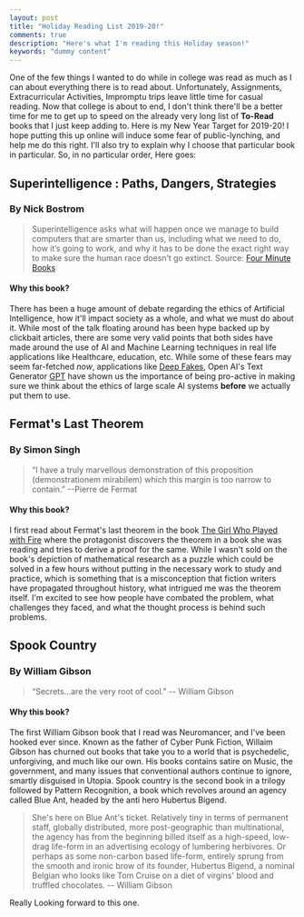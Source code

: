 ```yaml
---
layout: post
title: "Holiday Reading List 2019-20!"
comments: true
description: "Here's what I'm reading this Holiday season!"
keywords: "dummy content"
---
```

One of the few things I wanted to do while in college was read as much as I can about everything there is to read about. 
Unfortunately, Assignments, Extracurricular Activities, Impromptu trips leave little time for casual reading. Now that college is about to end, 
I don't think there'll be a better time for me to get up to speed on the already very long list of **To-Read** books that I just keep adding to. 
Here is my New Year Target for 2019-20! I hope putting this up online will induce some fear of public-lynching, and help me do this right.
I'll also try to explain why I choose that particular book in particular.
So, in no particular order, Here goes:

## Superintelligence : Paths, Dangers, Strategies
### By Nick Bostrom 
> Superintelligence asks what will happen once we manage to build computers that are smarter than us, including what we need to do, how it’s going to work, and why it has to be done the exact right way to make sure the human race doesn’t go extinct. 
> Source: [Four Minute Books](https://fourminutebooks.com/superintelligence-summary/)

#### Why this book?
There has been a huge amount of debate regarding the ethics of Artificial Intelligence, how it'll impact society as a whole, and what we must 
do about it. While most of the talk floating around has been hype backed up by clickbait articles, there are some very valid points that both sides
have made around the use of AI and Machine Learning techniques in real life applications like Healthcare, education, etc. While some of these fears
may seem far-fetched _now_, applications like [Deep Fakes](https://www.wired.com/story/ai-deepfakes-cant-save-us-duped/), Open AI's Text Generator [GPT](https://futurism.com/openai-dangerous-text-generator) have shown us the importance of being pro-active in making
sure we think about the ethics of large scale AI systems **before** we actually put them to use.  

## Fermat's Last Theorem
### By Simon Singh
> “I have a truly marvellous demonstration of this proposition (demonstrationem mirabilem) which this margin is too narrow to contain.” --Pierre de Fermat

#### Why this book?
I first read about Fermat's last theorem in the book [The Girl Who Played with Fire](https://gowers.wordpress.com/2009/12/20/wiles-meets-his-match/) where the protagonist discovers the theorem in a book she was reading 
and tries to derive a proof for the same. While I wasn't sold on the book's depiction of mathematical research as a puzzle which could be solved
in a few hours without putting in the necessary work to study and practice, which is something that is a misconception that fiction writers have
propagated throughout history, what intrigued me was the theorem itself. I'm excited to see how people have combated the problem, what challenges they 
faced, and what the thought process is behind such problems.


## Spook Country
### By William Gibson
> “Secrets...are the very root of cool.” -- William Gibson

#### Why this book?
The first William Gibson book that I read was Neuromancer, and I've been hooked ever since. Known as the father of Cyber Punk Fiction, Willaim Gibson 
has churned out books that take you to a world that is psychedelic, unforgiving, and much like our own. His books contains satire on Music, the 
government, and many issues that conventional authors continue to ignore, smartly disguised in Utopia. Spook country is the second book in a 
trilogy followed by Pattern Recognition, a book which revolves around an agency called Blue Ant, headed by the anti hero Hubertus Bigend.

>She's here on Blue Ant's ticket. Relatively tiny in terms of permanent staff, globally distributed, more post-geographic than multinational, the agency has from the beginning billed itself as a high-speed, low-drag life-form in an advertising ecology of lumbering herbivores. Or perhaps as some non-carbon based life-form, entirely sprung from the smooth and ironic brow of its founder, Hubertus Bigend, a nominal Belgian who looks like Tom Cruise on a diet of virgins' blood and truffled chocolates. -- William Gibson

Really Looking forward to this one.